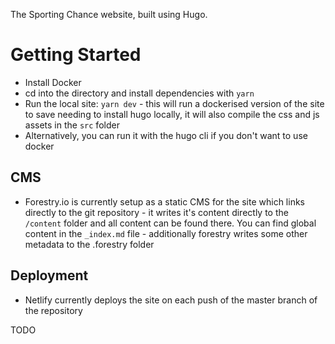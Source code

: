 The Sporting Chance website, built using Hugo.

# Getting Started

- Install Docker
- cd into the directory and install dependencies with `yarn`
- Run the local site: `yarn dev` - this will run a dockerised version of the site to save needing to install hugo locally, it will also compile the css and js assets in the `src` folder
- Alternatively, you can run it with the hugo cli if you don't want to use docker

## CMS

- Forestry.io is currently setup as a static CMS for the site which links directly to the git repository - it writes it's content directly to the `/content` folder and all content can be found there. You can find global content in the `_index.md` file - additionally forestry writes some other metadata to the .forestry folder

## Deployment

- Netlify currently deploys the site on each push of the master branch of the repository

TODO
